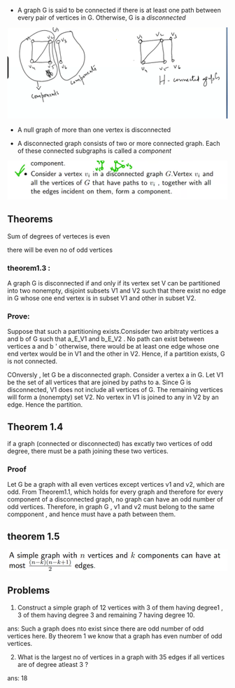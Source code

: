 - A graph G is said to be connected if there is at least one path between every pair of vertices in G. Otherwise, G is a _disconnected_

![disconnGraph](./img/disconnGraph.png)

- A null graph of more than one vertex is disconnected

-  A disconnected graph consists of two or more connected graph. Each of these connected subgraphs is called a _component_

![disconnGPoint](./img/disconnGPoint.png)

## Theorems

Sum of degrees of verteces is even

there will be even no of odd vertices

### theorem1.3 : 
A graph G is disconnected if and only if its vertex set V can be partitioned into two nonempty, disjoint subsets V1 and V2 such that there exist no edge in G whose one end vertex is in subset V1 and other in subset V2.

### Prove: 
Suppose that such a partitioning exists.Consisder two arbitraty vertices a and b of G such that a_E_V1 and b_E_V2 . No path can exist between vertices a and b ' otherwise, there would be at least one edge whose one end vertex would be in V1 and the other in V2. Hence, if a partition exists, G is not connected. 

COnversly , let G be a disconnected graph. Consider a vertex a in G. Let V1 be the set of all vertices that are joined by paths to a. Since G is disconnected, V1 does not include all vertices of G. The remaining vertices will form a (nonempty) set V2. No vertex in V1 is joined to any in V2 by an edge. Hence the partition.

## Theorem 1.4

if a graph (connected or disconnected) has excatly two vertices of odd degree, there must be a path joining these two vertices. 


### Proof
Let G be a graph with all even vertices except vertices v1 and v2, which are odd. From Theorem1.1, which holds for every graph and therefore for every component of a disconnected graph, no graph can have an odd number of odd vertices. Therefore, in graph G , v1 and v2 must belong to the same compponent , and hence must have a path between them.

## theorem 1.5
![theorem1_5](./img/theorem1_5.png)


## Problems
1. Construct a simple graph of 12 vertices with 3 of them having degree1 , 3 of them having degree 3 and remaining 7 having degree 10.

ans: Such a graph does nto exist since there are odd number of odd vertices here. By theorem 1 we know that a graph has even number of odd vertices.

2. What is the largest no of vertices in a graph with 35 edges if all vertices are of degree atleast 3 ?

ans: 18


